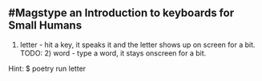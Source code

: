 #Magstype
an Introduction to keyboards for Small Humans
-
1) letter - hit a key, it speaks it and the letter shows up on screen for a bit.
TODO: 2) word - type a word, it stays onscreen for a bit.

Hint: $ poetry run letter
 
